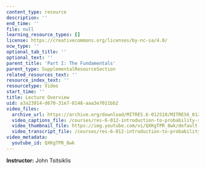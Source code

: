 ```yaml
---
content_type: resource
description: ''
end_time: ''
file: null
learning_resource_types: []
license: https://creativecommons.org/licenses/by-nc-sa/4.0/
ocw_type: ''
optional_tab_title: ''
optional_text: ''
parent_title: 'Part I: The Fundamentals'
parent_type: SupplementalResourceSection
related_resources_text: ''
resource_index_text: ''
resourcetype: Video
start_time: ''
title: Lecture Overview
uid: a3a23914-d670-31e7-8148-aaa3e7011bb2
video_files:
  archive_url: https://archive.org/download/MITRES.6-012S18/MITRES6_012S18_L03-01_300k.mp4
  video_captions_file: /courses/res-6-012-introduction-to-probability-spring-2018/aa61d75b37d85f14b359a04cf73d0763_QXKgTPR_8wk.vtt
  video_thumbnail_file: https://img.youtube.com/vi/QXKgTPR_8wk/default.jpg
  video_transcript_file: /courses/res-6-012-introduction-to-probability-spring-2018/a11cb3193ea353d581a81f27d2aebee8_QXKgTPR_8wk.pdf
video_metadata:
  youtube_id: QXKgTPR_8wk
---
```


**Instructor:** John Tsitsiklis

